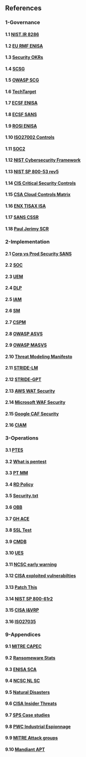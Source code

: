 ## References

### 1-Governance

#### 1.1 [NIST.IR 8286](https://doi.org/10.6028/NIST.IR.8286)
#### 1.2 [EU RMF ENISA](https://www.enisa.europa.eu/publications/interoperable-eu-risk-management-framework)
#### 1.3 [Security OKRs](https://alsmola.medium.com/building-effective-security-okrs-94f249230a39)
#### 1.4 [SCSG](https://securitychampionsuccessguide.org/)
#### 1.5 [OWASP SCG](https://owasp.org/www-project-security-champions-guidebook/)
#### 1.6 [TechTarget](https://www.techtarget.com/searchsecurity/tip/15-benefits-of-outsourcing-your-cybersecurity-operations)
#### 1.7 [ECSF ENISA](https://www.enisa.europa.eu/topics/education/european-cybersecurity-skills-framework)
#### 1.8 [ECSF SANS](https://www.sans.org/ecsf-framework/)
#### 1.9 [ROSI ENISA](https://www.enisa.europa.eu/publications/introduction-to-return-on-security-investment)
#### 1.10 [ISO27002 Controls](https://www.iso27001security.com/html/27002.html)
#### 1.11 [SOC2](https://www.itgovernance.eu/nl-nl/soc-audits-and-reporting-nl)
#### 1.12 [NIST Cybersecurity Framework](https://www.nist.gov/cyberframework)
#### 1.13 [NIST SP 800-53 rev5](https://csrc.nist.gov/pubs/sp/800/53/r5/upd1/final)
#### 1.14 [CIS Critical Security Controls](https://www.cisecurity.org/controls)
#### 1.15 [CSA Cloud Controls Matrix](https://cloudsecurityalliance.org/research/cloud-controls-matrix/)
#### 1.16 [ENX TISAX ISA](https://portal.enx.com/en-US/news/ISA-Version-6-Now-Available/)
#### 1.17 [SANS CSSR](https://www.sans.org/cyber-security-skills-roadmap)
#### 1.18 [Paul Jerimy SCR](https://pauljerimy.com/security-certification-roadmap/)

### 2-Implementation

#### 2.1 [Corp vs Prod Security SANS](https://www.sans.org/white-papers/34237/)
#### 2.2 [SOC](https://www.isaca.org/resources/isaca-journal/issues/2021/volume-5/the-evolution-of-security-operations-and-strategies-for-building-an-effective-soc)
#### 2.3 [UEM](https://www.gartner.com/reviews/market/unified-endpoint-management-tools)
#### 2.4 [DLP](https://reciprocity.com/blog/best-practices-for-data-loss-prevention)
#### 2.5 [IAM](https://www.cyberark.com/what-is/iam/)
#### 2.6 [SM](https://www.g2.com/categories/secrets-management-tools)
#### 2.7 [CSPM](https://www.aquasec.com/cloud-native-academy/cspm/cloud-security-solutions-cwpp-cspm-casb-and-more/#CSPM)
#### 2.8 [OWASP ASVS](https://owasp.org/www-project-application-security-verification-standard/)
#### 2.9 [OWASP MASVS](https://mas.owasp.org/MASVS/)
#### 2.10 [Threat Modeling Manifesto](https://www.threatmodelingmanifesto.org/)
#### 2.11 [STRIDE-LM](https://csf.tools/reference/stride-lm/)
#### 2.12 [STRIDE-GPT](https://github.com/mrwadams/stride-gpt)
#### 2.13 [AWS WAT Security](https://docs.aws.amazon.com/wellarchitected/latest/security-pillar)
#### 2.14 [Microsoft WAF Security](https://learn.microsoft.com/en-us/azure/architecture/framework/security/)
#### 2.15 [Google CAF Security](https://cloud.google.com/architecture/framework/security)
#### 2.16 [CIAM](https://www.cyberark.com/what-is/ciam/)

### 3-Operations

#### 3.1 [PTES](http://www.pentest-standard.org/index.php/PTES_Technical_Guidelines)
#### 3.2 [What is pentest](https://www.synopsys.com/glossary/what-is-penetration-testing.html)
#### 3.3 [PT MM](https://github.com/5bhuv4n35h/pentestmindmap)
#### 3.4 [RD Policy](https://responsibledisclosure.nl/en)
#### 3.5 [Security.txt](https://securitytxt.org)
#### 3.6 [OBB](https://www.openbugbounty.org)
#### 3.7 [GH ACE](https://github.com/dastergon/awesome-chaos-engineering)
#### 3.8 [SSL Test](https://www.ssllabs.com/ssltest/)
#### 3.9 [CMDB](https://www.atlassian.com/itsm/it-asset-management/cmdb)
#### 3.10 [UES](https://expertinsights.com/insights/what-is-unified-endpoint-security/)
#### 3.11 [NCSC early warning](https://www.earlywarning.service.ncsc.gov.uk/)
#### 3.12 [CISA exploited vulnerabilties](https://public.govdelivery.com/accounts/USDHSCISA/subscriber/new)
#### 3.13 [Patch This](https://patchthis.app/)
#### 3.14 [NIST SP 800-61r2](https://csrc.nist.gov/publications/detail/sp/800-61/rev-2/final)
#### 3.15 [CISA I&VRP](https://www.cisa.gov/sites/default/files/publications/Federal_Government_Cybersecurity_Incident_and_Vulnerability_Response_Playbooks_508C.pdf)
#### 3.16 [ISO27035](https://www.iso27001security.com/html/27035.html)

### 9-Appendices

#### 9.1 [MITRE CAPEC](https://capec.mitre.org/data/definitions/3000.html)
#### 9.2 [Ransomeware Stats](https://www.statista.com/statistics/204457/businesses-ransomware-attack-rate/)
#### 9.3 [ENISA SCA](https://www.enisa.europa.eu/publications/threat-landscape-for-supply-chain-attacks)
#### 9.4 [NCSC NL SC](https://english.ncsc.nl/publications/publications/2023/10/2/dealing-with-risks-in-the-supply-chain)
#### 9.5 [Natural Disasters](https://ourworldindata.org/natural-disasters)
#### 9.6 [CISA Insider Threats](https://www.cisa.gov/topics/physical-security/insider-threat-mitigation)
#### 9.7 [SPS Case studies](https://www.signpostsix.com/insights/case-studies/)
#### 9.8 [PWC Industrial Espionnage](https://www.pwc.com/it/it/publications/docs/study-on-the-scale-and-Impact.pdf)
#### 9.9 [MITRE Attack groups](https://attack.mitre.org/groups/)
#### 9.10 [Mandiant APT](https://www.mandiant.com/resources/insights/apt-groups)


